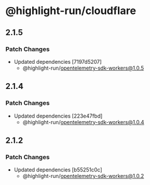 # @highlight-run/cloudflare

## 2.1.5

### Patch Changes

-   Updated dependencies [7197d5207]
    -   @highlight-run/opentelemetry-sdk-workers@1.0.5

## 2.1.4

### Patch Changes

-   Updated dependencies [223e47fbd]
    -   @highlight-run/opentelemetry-sdk-workers@1.0.4

## 2.1.2

### Patch Changes

-   Updated dependencies [b55251c0c]
    -   @highlight-run/opentelemetry-sdk-workers@1.0.2
